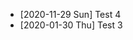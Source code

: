 <!--
page: true
title: Hayato Ito
template: index
-->

- [2020-11-29 Sun] Test 4
- [2020-01-30 Thu] Test 3
